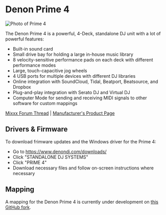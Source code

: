 # Denon Prime 4

![Photo of Prime 4](https://d1jtxvnvoxswj8.cloudfront.net/wysiwyg/denondj/catalog/prime-4/DenonDJ-img-Prime4TopIntro.jpg)

The Denon Prime 4 is a powerful, 4-Deck, standalone DJ unit with a lot of powerful features:
* Built-in sound card
* Small drive bay for holding a large in-house music library
* 8 velocity-sensitive performance pads on each deck with different performance modes
* Large, touch-capacitive jog wheels
* 4 USB ports for multiple devices with different DJ libraries
* Online integration with SoundCloud, Tidal, Beatport, Beatsource, and Dropbox
* Plug-and-play integration with Serato DJ and Virtual DJ
* Computer Mode for sending and receiving MIDI signals to other software for custom mappings

[Mixxx Forum Thread](https://mixxx.discourse.group/t/denon-prime-4-mapping/22404/2) | [Manufacturer's Product Page](https://www.denondj.com/prime-4-prime4xus)

## Drivers & Firmware

To download frimware updates and the Windows driver for the Prime 4:
* Go to <https://www.denondj.com/downloads/>
* Click "STANDALONE DJ SYSTEMS"
* Click "PRIME 4"
* Download necessary files and follow on-screen instructions where necessary

## Mapping

A mapping for the Denon Prime 4 is currently under development on [this GitHub fork](https://github.com/whanake-music/mixxx/tree/prime4_mapping).